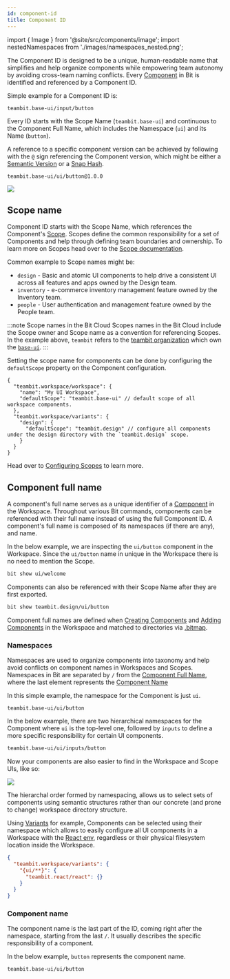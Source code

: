 ```yaml
---
id: component-id
title: Component ID
---
```


import { Image } from '@site/src/components/image';
import nestedNamespaces from './images/namespaces_nested.png';


The Component ID is designed to be a unique, human-readable name that simplifies and help organize components while empowering team autonomy by avoiding cross-team naming conflicts. Every [Component](/components/overview) in Bit is identified and referenced by a Component ID. 

Simple example for a Component ID is: 

```
teambit.base-ui/input/button
```

Every ID starts with the Scope Name (`teambit.base-ui`) and continuous to the Component Full Name, which includes the Namespace (`ui`) and its Name (`button`). 

A reference to a specific component version can be achieved by following with the `@` sign referencing the Component version, which might be either a [Semantic Version](/components/tag) or a [Snap Hash](/components/snap).

```
teambit.base-ui/ui/button@1.0.0
```

<Image src="./component-id_diagram.png" />

## Scope name

Component ID starts with the Scope Name, which references the Component's [Scope](/scope/overview). Scopes define the common responsibility for a set of Components and help through defining team boundaries and ownership. To learn more on Scopes head over to the [Scope documentation](/scope/overview).

Common example to Scope names might be:

- `design` - Basic and atomic UI components to help drive a consistent UI across all features and apps owned by the Design team.
- `inventory` - e-commerce inventory management feature owned by the Inventory team. 
- `people` - User authentication and management feature owned by the People team.


:::note Scope names in the Bit Cloud
Scopes names in the Bit Cloud include the Scope owner and Scope name as a convention for referencing Scopes.
In the example above, `teambit` refers to the [teambit organization](https://bit.dev/acme) which own the [`base-ui`](https://bit.dev/teambit/base-ui).
:::

Setting the scope name for components can be done by configuring the `defaultScope` property on the Component configuration.

```jsonc {4,8} title="workspace.jsonc"
{
  "teambit.workspace/workspace": {
    "name": "My UI Workspace",
    "defaultScope": "teambit.base-ui" // default scope of all workspace components.
  },
  "teambit.workspace/variants": {
    "design": {
      "defaultScope": "teambit.design" // configure all components under the design directory with the `teambit.design` scope.
    }
  }
}
```

Head over to [Configuring Scopes](/workspace/configuring-scopes) to learn more.

## Component full name

A component's full name serves as a unique identifier of a [Component](/components/overview) in the Workspace.
Throughout various Bit commands, components can be referenced with their full name instead of using the full Component ID.
A component's full name is composed of its namespaces (if there are any), and name.

In the below example, we are inspecting the `ui/button` component in the Workspace. Since the `ui/button` name in unique in the Workspace there is no need to mention the Scope.

```bash
bit show ui/welcome
```

Components can also be referenced with their Scope Name after they are first exported.

```bash
bit show teambit.design/ui/button
```

Component full names are defined when [Creating Components](/) and [Adding Components](/) in the Workspace and matched to directories via [.bitmap](/workspace/bitmap).

### Namespaces

Namespaces are used to organize components into taxonomy and help avoid conflicts on component names in Workspaces and Scopes.
Namespaces in Bit are separated by `/` from the [Component Full Name](/components/component-id#component-full-name), where the last element represents the [Component Name](/components/component-id#component-name)

In this simple example, the namespace for the Component is just `ui`.

```
teambit.base-ui/ui/button
```

In the below example, there are two hierarchical namespaces for the Component where `ui` is the top-level one, followed by `inputs` to define a more specific responsibility for certain UI components.

```sh
teambit.base-ui/ui/inputs/button
```

Now your components are also easier to find in the Workspace and Scope UIs, like so:

<Image src={nestedNamespaces} />

The hierarchal order formed by namespacing, allows us to select sets of components using semantic structures rather than our concrete (and prone to change) workspace directory structure.

Using [Variants](/workspace/variants) for example, Components can be selected using their namespace which allows to easily configure all UI components in a Workspace with the [React env](/), regardless or their physical filesystem location inside the Workspace.

```json title="workspace.jsonc" {3}
{
  "teambit.workspace/variants": {
    "{ui/**}": {
      "teambit.react/react": {}
    }
  }
}
```

### Component name

The component name is the last part of the ID, coming right after the namespace, starting from the last `/`. It usually describes the specific responsibility of a component.

In the below example, `button` represents the component name.
```
teambit.base-ui/ui/button
```